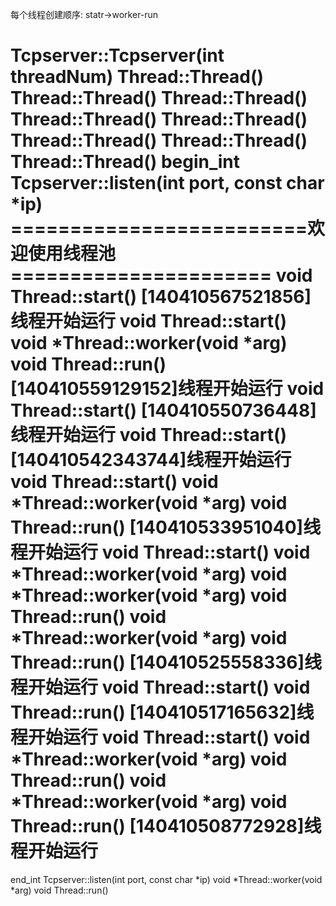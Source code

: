 每个线程创建顺序:
statr->worker-run

Tcpserver::Tcpserver(int threadNum)
Thread::Thread()
Thread::Thread()
Thread::Thread()
Thread::Thread()
Thread::Thread()
Thread::Thread()
Thread::Thread()
Thread::Thread()
begin_int Tcpserver::listen(int port, const char *ip)
=========================欢迎使用线程池======================
void Thread::start()
[140410567521856]线程开始运行
void Thread::start()
void *Thread::worker(void *arg)
void Thread::run()
[140410559129152]线程开始运行
void Thread::start()
[140410550736448]线程开始运行
void Thread::start()
[140410542343744]线程开始运行
void Thread::start()
void *Thread::worker(void *arg)
void Thread::run()
[140410533951040]线程开始运行
void Thread::start()
void *Thread::worker(void *arg)
void *Thread::worker(void *arg)
void Thread::run()
void *Thread::worker(void *arg)
void Thread::run()
[140410525558336]线程开始运行
void Thread::start()
void Thread::run()
[140410517165632]线程开始运行
void Thread::start()
void *Thread::worker(void *arg)
void Thread::run()
void *Thread::worker(void *arg)
void Thread::run()
[140410508772928]线程开始运行
=============================================================
end_int Tcpserver::listen(int port, const char *ip)
void *Thread::worker(void *arg)
void Thread::run()
